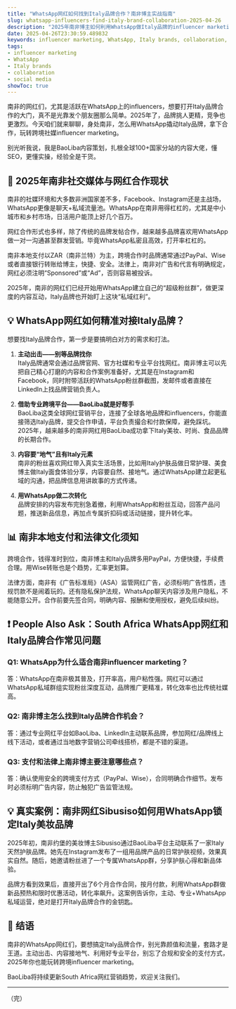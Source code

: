 ```yaml
---
title: "WhatsApp网红如何找到Italy品牌合作？南非博主实战指南"
slug: whatsapp-influencers-find-italy-brand-collaboration-2025-04-26
description: "2025年南非博主如何利用WhatsApp做Italy品牌的influencer marketing合作？实操派干货分享，结合本地支付、法律和社交媒体玩法，帮你快速变现。"
date: 2025-04-26T23:30:59.489832
keywords: influencer marketing, WhatsApp, Italy brands, collaboration, social media
tags:
- influencer marketing
- WhatsApp
- Italy brands
- collaboration
- social media
showToc: true
---
```


南非的网红们，尤其是活跃在WhatsApp上的influencers，想要打开Italy品牌合作的大门，真不是光靠发个朋友圈那么简单。2025年了，品牌挑人更精，竞争也更激烈。今天咱们就来聊聊，身处南非，怎么用WhatsApp撬动Italy品牌，拿下合作，玩转跨境社媒influencer marketing。

别光听我说，我是BaoLiba内容策划，扎根全球100+国家分站的内容大佬，懂SEO，更懂实操，经验全是干货。

## 📢 2025年南非社交媒体与网红合作现状

南非的社媒环境和大多数非洲国家差不多，Facebook、Instagram还是主战场，WhatsApp更像是聊天+私域流量池。WhatsApp在南非用得杠杠的，尤其是中小城市和乡村市场，日活用户能顶上好几个百万。

网红合作形式也多样，除了传统的品牌发帖合作，越来越多品牌喜欢用WhatsApp做一对一沟通甚至群发营销。毕竟WhatsApp私密且高效，打开率杠杠的。

南非本地支付以ZAR（南非兰特）为主，跨境合作时品牌通常通过PayPal、Wise或者直接银行转账给博主，快捷、安全。法律上，南非对广告和代言有明确规定，网红必须注明“Sponsored”或“Ad”，否则容易被投诉。

2025年，南非的网红们已经开始用WhatsApp建立自己的“超级粉丝群”，做更深度的内容互动，Italy品牌也开始盯上这块“私域红利”。

## 💡 WhatsApp网红如何精准对接Italy品牌？

想要找Italy品牌合作，第一步是要搞明白对方的需求和打法。

1. **主动出击——别等品牌找你**  
   Italy品牌通常会通过品牌官网、官方社媒和专业平台找网红。南非博主可以先把自己精心打磨的内容和合作案例准备好，尤其是在Instagram和Facebook，同时附带活跃的WhatsApp粉丝群截图，发邮件或者直接在LinkedIn上找品牌营销负责人。

2. **借助专业跨境平台——BaoLiba就是好帮手**  
   BaoLiba这类全球网红营销平台，连接了全球各地品牌和influencers，你能直接筛选Italy品牌，提交合作申请，平台负责撮合和付款保障，避免踩坑。2025年，越来越多的南非网红用BaoLiba成功拿下Italy美妆、时尚、食品品牌的长期合作。

3. **内容要“地气”且有Italy元素**  
   南非的粉丝喜欢网红带入真实生活场景，比如用Italy护肤品做日常护理、美食博主做Italy面食体验分享，内容要自然、接地气。通过WhatsApp建立起更私域的沟通，把品牌信息用讲故事的方式传递。

4. **用WhatsApp做二次转化**  
   品牌安排的内容发布完别急着撤，利用WhatsApp和粉丝互动，回答产品问题，推送新品信息，再加点专属折扣码或活动链接，提升转化率。

## 📊 南非本地支付和法律文化须知

跨境合作，钱得准时到位，南非博主和Italy品牌多用PayPal，方便快捷，手续费合理。用Wise转账也是个趋势，汇率更划算。

法律方面，南非有《广告标准局》（ASA）监管网红广告，必须标明广告性质，违规罚款不是闹着玩的。还有隐私保护法规，WhatsApp聊天内容涉及用户隐私，不能随意公开。合作前要先签合同，明确内容、报酬和使用授权，避免后续纠纷。

## ❗ People Also Ask：South Africa WhatsApp网红和Italy品牌合作常见问题

### Q1: WhatsApp为什么适合南非influencer marketing？

答：WhatsApp在南非极其普及，打开率高，用户粘性强。网红可以通过WhatsApp私域群组实现粉丝深度互动，品牌推广更精准，转化效率也比传统社媒高。

### Q2: 南非博主怎么找到Italy品牌合作机会？

答：通过专业网红平台如BaoLiba、LinkedIn主动联系品牌，参加网红/品牌线上线下活动，或者通过当地数字营销公司牵线搭桥，都是不错的渠道。

### Q3: 支付和法律上南非博主要注意哪些点？

答：确认使用安全的跨境支付方式（PayPal、Wise），合同明确合作细节。发布时必须标明广告内容，防止触犯广告监管法规。

## 💡 真实案例：南非网红Sibusiso如何用WhatsApp锁定Italy美妆品牌

2025年初，南非约堡的美妆博主Sibusiso通过BaoLiba平台主动联系了一家Italy天然护肤品牌。她先在Instagram发布了一组用品牌产品的日常护肤视频，效果真实自然。随后，她邀请粉丝进了一个专属WhatsApp群，分享护肤心得和新品体验。

品牌方看到效果后，直接开出了6个月合作合同，按月付款，利用WhatsApp群做新品预热和限时优惠活动，转化率飙升。这案例告诉你，主动、专业+WhatsApp私域运营，绝对是打开Italy品牌合作的金钥匙。

## 📢 结语

南非的WhatsApp网红们，要想搞定Italy品牌合作，别光靠颜值和流量，套路才是王道。主动出击、内容接地气、利用好专业平台，别忘了合规和安全的支付方式，2025年你也能玩转跨境influencer marketing。

BaoLiba将持续更新South Africa网红营销趋势，欢迎关注我们。  

---

（完）